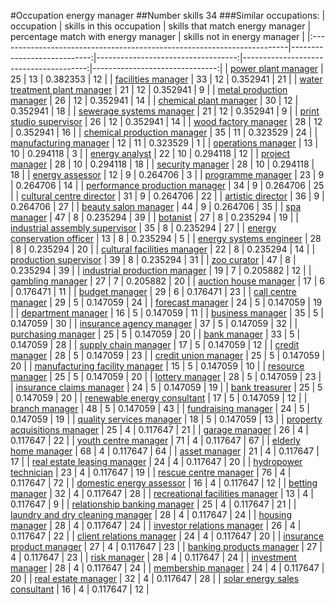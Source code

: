#Occupation energy manager
##Number skills 34
###Similar occupations:
| occupation                                                              |   skills in this occupation |   skills that match energy manager |   percentage match with energy manager |   skills not in energy manager |
|:------------------------------------------------------------------------|----------------------------:|-----------------------------------:|---------------------------------------:|-------------------------------:|
| [power plant manager](power_plant_manager.md)                           |                          25 |                                 13 |                               0.382353 |                             12 |
| [facilities manager](facilities_manager.md)                             |                          33 |                                 12 |                               0.352941 |                             21 |
| [water treatment plant manager](water_treatment_plant_manager.md)       |                          21 |                                 12 |                               0.352941 |                              9 |
| [metal production manager](metal_production_manager.md)                 |                          26 |                                 12 |                               0.352941 |                             14 |
| [chemical plant manager](chemical_plant_manager.md)                     |                          30 |                                 12 |                               0.352941 |                             18 |
| [sewerage systems manager](sewerage_systems_manager.md)                 |                          21 |                                 12 |                               0.352941 |                              9 |
| [print studio supervisor](print_studio_supervisor.md)                   |                          26 |                                 12 |                               0.352941 |                             14 |
| [wood factory manager](wood_factory_manager.md)                         |                          28 |                                 12 |                               0.352941 |                             16 |
| [chemical production manager](chemical_production_manager.md)           |                          35 |                                 11 |                               0.323529 |                             24 |
| [manufacturing manager](manufacturing_manager.md)                       |                          12 |                                 11 |                               0.323529 |                              1 |
| [operations manager](operations_manager.md)                             |                          13 |                                 10 |                               0.294118 |                              3 |
| [energy analyst](energy_analyst.md)                                     |                          22 |                                 10 |                               0.294118 |                             12 |
| [project manager](project_manager.md)                                   |                          28 |                                 10 |                               0.294118 |                             18 |
| [security manager](security_manager.md)                                 |                          28 |                                 10 |                               0.294118 |                             18 |
| [energy assessor](energy_assessor.md)                                   |                          12 |                                  9 |                               0.264706 |                              3 |
| [programme manager](programme_manager.md)                               |                          23 |                                  9 |                               0.264706 |                             14 |
| [performance production manager](performance_production_manager.md)     |                          34 |                                  9 |                               0.264706 |                             25 |
| [cultural centre director](cultural_centre_director.md)                 |                          31 |                                  9 |                               0.264706 |                             22 |
| [artistic director](artistic_director.md)                               |                          36 |                                  9 |                               0.264706 |                             27 |
| [beauty salon manager](beauty_salon_manager.md)                         |                          44 |                                  9 |                               0.264706 |                             35 |
| [spa manager](spa_manager.md)                                           |                          47 |                                  8 |                               0.235294 |                             39 |
| [botanist](botanist.md)                                                 |                          27 |                                  8 |                               0.235294 |                             19 |
| [industrial assembly supervisor](industrial_assembly_supervisor.md)     |                          35 |                                  8 |                               0.235294 |                             27 |
| [energy conservation officer](energy_conservation_officer.md)           |                          13 |                                  8 |                               0.235294 |                              5 |
| [energy systems engineer](energy_systems_engineer.md)                   |                          28 |                                  8 |                               0.235294 |                             20 |
| [cultural facilities manager](cultural_facilities_manager.md)           |                          22 |                                  8 |                               0.235294 |                             14 |
| [production supervisor](production_supervisor.md)                       |                          39 |                                  8 |                               0.235294 |                             31 |
| [zoo curator](zoo_curator.md)                                           |                          47 |                                  8 |                               0.235294 |                             39 |
| [industrial production manager](industrial_production_manager.md)       |                          19 |                                  7 |                               0.205882 |                             12 |
| [gambling manager](gambling_manager.md)                                 |                          27 |                                  7 |                               0.205882 |                             20 |
| [auction house manager](auction_house_manager.md)                       |                          17 |                                  6 |                               0.176471 |                             11 |
| [budget manager](budget_manager.md)                                     |                          29 |                                  6 |                               0.176471 |                             23 |
| [call centre manager](call_centre_manager.md)                           |                          29 |                                  5 |                               0.147059 |                             24 |
| [forecast manager](forecast_manager.md)                                 |                          24 |                                  5 |                               0.147059 |                             19 |
| [department manager](department_manager.md)                             |                          16 |                                  5 |                               0.147059 |                             11 |
| [business manager](business_manager.md)                                 |                          35 |                                  5 |                               0.147059 |                             30 |
| [insurance agency manager](insurance_agency_manager.md)                 |                          37 |                                  5 |                               0.147059 |                             32 |
| [purchasing manager](purchasing_manager.md)                             |                          25 |                                  5 |                               0.147059 |                             20 |
| [bank manager](bank_manager.md)                                         |                          33 |                                  5 |                               0.147059 |                             28 |
| [supply chain manager](supply_chain_manager.md)                         |                          17 |                                  5 |                               0.147059 |                             12 |
| [credit manager](credit_manager.md)                                     |                          28 |                                  5 |                               0.147059 |                             23 |
| [credit union manager](credit_union_manager.md)                         |                          25 |                                  5 |                               0.147059 |                             20 |
| [manufacturing facility manager](manufacturing_facility_manager.md)     |                          15 |                                  5 |                               0.147059 |                             10 |
| [resource manager](resource_manager.md)                                 |                          25 |                                  5 |                               0.147059 |                             20 |
| [lottery manager](lottery_manager.md)                                   |                          28 |                                  5 |                               0.147059 |                             23 |
| [insurance claims manager](insurance_claims_manager.md)                 |                          24 |                                  5 |                               0.147059 |                             19 |
| [bank treasurer](bank_treasurer.md)                                     |                          25 |                                  5 |                               0.147059 |                             20 |
| [renewable energy consultant](renewable_energy_consultant.md)           |                          17 |                                  5 |                               0.147059 |                             12 |
| [branch manager](branch_manager.md)                                     |                          48 |                                  5 |                               0.147059 |                             43 |
| [fundraising manager](fundraising_manager.md)                           |                          24 |                                  5 |                               0.147059 |                             19 |
| [quality services manager](quality_services_manager.md)                 |                          18 |                                  5 |                               0.147059 |                             13 |
| [property acquisitions manager](property_acquisitions_manager.md)       |                          25 |                                  4 |                               0.117647 |                             21 |
| [garage manager](garage_manager.md)                                     |                          26 |                                  4 |                               0.117647 |                             22 |
| [youth centre manager](youth_centre_manager.md)                         |                          71 |                                  4 |                               0.117647 |                             67 |
| [elderly home manager](elderly_home_manager.md)                         |                          68 |                                  4 |                               0.117647 |                             64 |
| [asset manager](asset_manager.md)                                       |                          21 |                                  4 |                               0.117647 |                             17 |
| [real estate leasing manager](real_estate_leasing_manager.md)           |                          24 |                                  4 |                               0.117647 |                             20 |
| [hydropower technician](hydropower_technician.md)                       |                          23 |                                  4 |                               0.117647 |                             19 |
| [rescue centre manager](rescue_centre_manager.md)                       |                          76 |                                  4 |                               0.117647 |                             72 |
| [domestic energy assessor](domestic_energy_assessor.md)                 |                          16 |                                  4 |                               0.117647 |                             12 |
| [betting manager](betting_manager.md)                                   |                          32 |                                  4 |                               0.117647 |                             28 |
| [recreational facilities manager](recreational_facilities_manager.md)   |                          13 |                                  4 |                               0.117647 |                              9 |
| [relationship banking manager](relationship_banking_manager.md)         |                          25 |                                  4 |                               0.117647 |                             21 |
| [laundry and dry cleaning manager](laundry_and_dry_cleaning_manager.md) |                          28 |                                  4 |                               0.117647 |                             24 |
| [housing manager](housing_manager.md)                                   |                          28 |                                  4 |                               0.117647 |                             24 |
| [investor relations manager](investor_relations_manager.md)             |                          26 |                                  4 |                               0.117647 |                             22 |
| [client relations manager](client_relations_manager.md)                 |                          24 |                                  4 |                               0.117647 |                             20 |
| [insurance product manager](insurance_product_manager.md)               |                          27 |                                  4 |                               0.117647 |                             23 |
| [banking products manager](banking_products_manager.md)                 |                          27 |                                  4 |                               0.117647 |                             23 |
| [risk manager](risk_manager.md)                                         |                          28 |                                  4 |                               0.117647 |                             24 |
| [investment manager](investment_manager.md)                             |                          28 |                                  4 |                               0.117647 |                             24 |
| [membership manager](membership_manager.md)                             |                          24 |                                  4 |                               0.117647 |                             20 |
| [real estate manager](real_estate_manager.md)                           |                          32 |                                  4 |                               0.117647 |                             28 |
| [solar energy sales consultant](solar_energy_sales_consultant.md)       |                          16 |                                  4 |                               0.117647 |                             12 |
